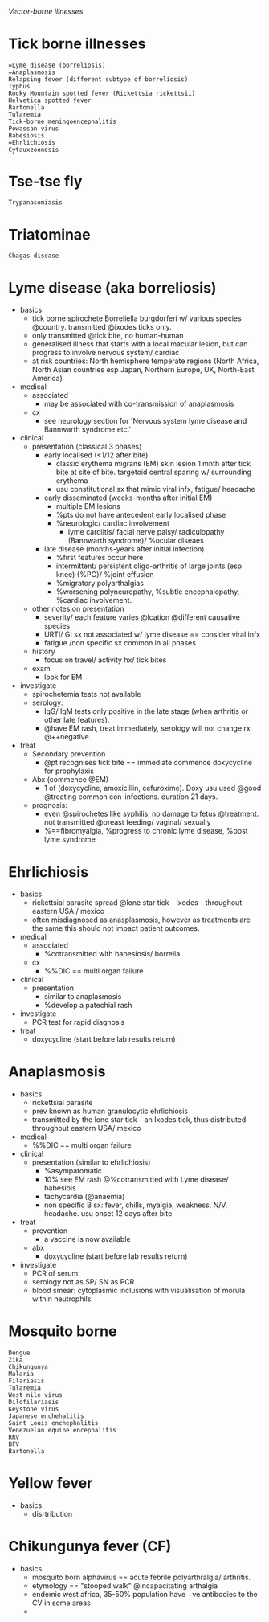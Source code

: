 ###### Vector-borne illnesses

# Tick borne illnesses
    =Lyme disease (borreliosis)
    =Anaplasmosis
    Relapsing fever (different subtype of borreliosis)
    Typhus
    Rocky Mountain spotted fever (Rickettsia rickettsii)
    Helvetica spotted fever
    Bartonella
    Tularemia
    Tick-borne meningoencephalitis
    Powassan virus
    Babesiosis
    =Ehrlichiosis
    Cytauxzoonosis

# Tse-tse fly
    Trypanasomiasis
# Triatominae
    Chagas disease

# Lyme disease (aka borreliosis)
- basics
    + tick borne spirochete Borreliella burgdorferi w/ various species @country. transmitted @ixodes ticks only.
    + only transmitted @tick bite, no human-human
    + generalised illness that starts with a local macular lesion, but can progress to involve nervous system/ cardiac
    + at risk countries: North hemisphere temperate regions (North Africa, North Asian countries esp Japan, Northern Europe, UK, North-East America)
- medical
    + associated
        * may be associated with co-transmission of anaplasmosis
    + cx
        * see neurology section for 'Nervous system lyme disease and Bannwarth syndrome etc.'
- clinical
    + presentation (classical 3 phases)
        * early localised (<1/12 after bite)
            - classic erythema migrans (EM) skin lesion 1 mnth after tick bite at site of bite.  targetoid central sparing w/ surrounding erythema
            - usu constitutional sx that mimic viral infx, fatigue/ headache
        * early disseminated (weeks-months after initial EM)
            - multiple EM lesions
            - %pts do not have antecedent early localised phase
            - %neurologic/ cardiac involvement
                + lyme cardiitis/ facial nerve palsy/ radiculopathy (Bannwarth syndrome)/ %ocular diseaes
        * late disease (months-years after initial infection)
            - %first features occur here
            - intermittent/ persistent oligo-arthritis of large joints (esp knee) {%PC}/ %joint effusion
            - %migratory polyarthalgias
            - %worsening polyneuropathy, %subtle encephalopathy, %cardiac involvement.
    + other notes on presentation
        * severity/ each feature varies @lcation @different causative species
        * URTI/ GI sx not associated w/ lyme disease == consider viral infx
        * fatigue /non specific sx common in all phases
    + history
        * focus on travel/ activity hx/ tick bites
    + exam 
        * look for EM
- investigate
    + spirochetemia tests not available
    + serology: 
        * IgG/ IgM tests only positive in the late stage (when arthritis or other late features). 
        * @have EM rash, treat immediately, serology will not change rx @++negative.
- treat
    + Secondary prevention
        * @pt recognises tick bite == immediate commence doxycycline for prophylaxis
    + Abx (commence @EM)
        * 1 of (doxycycline, amoxicillin, cefuroxime). Doxy usu used @good @treating common con-infections. duration 21 days.
    + prognosis: 
        * even @spirochetes like syphilis, no damage to fetus @treatment. not transmitted @breast feeding/ vaginal/ sexually
        *   %==fibromyalgia, %progress to chronic lyme disease, %post lyme syndrome

# Ehrlichiosis
- basics
    + rickettsial parasite spread @lone star tick - Ixodes - throughout eastern USA./ mexico
    + often misdiagnosed as anasplasmosis, however as treatments are the same this should not impact patient outcomes.
- medical
    + associated
        * %cotransmitted with babesiosis/ borrelia
    + cx
        * %%DIC == multi organ failure
- clinical
    + presentation
        * similar to anaplasmosis
        * %develop a patechial rash
- investigate
    + PCR test for rapid diagnosis
- treat
    + doxycycline (start before lab results return)

# Anaplasmosis
- basics
    + rickettsial parasite 
    + prev known as human granulocytic ehrlichiosis
    + transmitted by the lone star tick - an Ixodes tick, thus distributed throughout eastern USA/ mexico
- medical
    + %%DIC == multi organ failure 
- clinical
    + presentation (similar to ehrlichiosis)
        * %asympatomatic
        * 10% see EM rash @%cotransmitted with Lyme disease/ babesiois
        * tachycardia (@anaemia)
        * non specific B sx: fever, chills, myalgia, weakness, N/V, headache. usu onset 12 days after bite
- treat
    + prevention
        * a vaccine is now available
    + abx
        * doxycycline (start before lab results return)
- investigate
    + PCR of serum: 
    + serology not as SP/ SN as PCR
    + blood smear: cytoplasmic inclusions with visualisation of morula within neutrophils


# Mosquito borne
    Dengue
    Zika
    Chikungunya
    Malaria
    Filariasis
    Tularemia
    West nile virus
    Dilofilariasis
    Keystone virus
    Japanese enchehalitis
    Saint Louis enchephalitis
    Venezuelan equine encephalitis
    RRV
    BFV
    Bartonella

# Yellow fever
- basics
    + disrtribution 

# Chikungunya fever (CF)
- basics
    + mosquito born alphavirus == acute febrile polyarthralgia/ arthritis. 
    + etymology == "stooped walk" @incapacitating arthalgia
    + endemic west africa, 35-50% population have +ve antibodies to the CV in some areas
    +